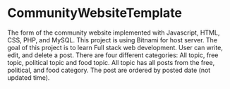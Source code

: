 # CommunityWebsiteTemplate
The form of the community website implemented with Javascript, HTML, CSS, PHP, and MySQL.
This project is using Bitnami for host server. The goal of this project is to learn Full stack web development.
User can write, edit, and delete a post. There are four different categories: All topic, free topic,  political topic and food topic.
All topic has all posts from the free, political, and food category. The post are ordered by posted date (not updated time).

